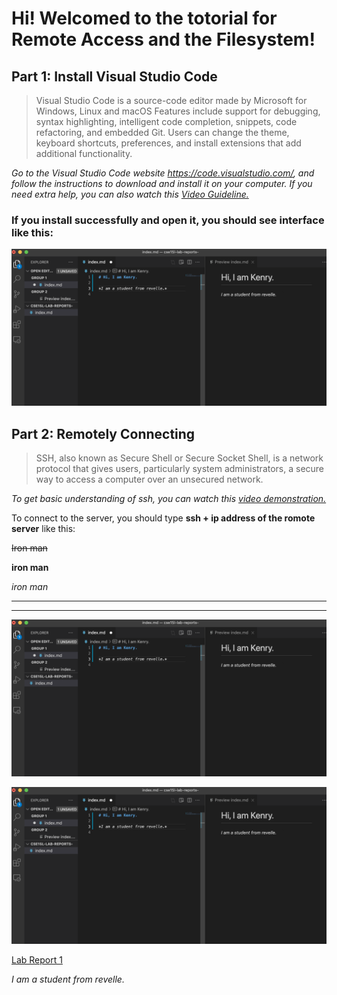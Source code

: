 # Hi! Welcomed to the totorial for Remote Access and the Filesystem!

## Part 1: Install Visual Studio Code

>Visual Studio Code is a source-code editor made by Microsoft for Windows, Linux and macOS Features include support for debugging, syntax highlighting, intelligent code completion, snippets, code refactoring, and embedded Git. Users can change the theme, keyboard shortcuts, preferences, and install extensions that add additional functionality.

*Go to the Visual Studio Code website https://code.visualstudio.com/, and follow the instructions to download and install it on your computer. If you need extra help, you can also watch this [Video Guideline.](https://www.youtube.com/watch?v=tCfbi5PF1y0)*

### If you install successfully and open it, you should see interface like this: 

![Image](sc.png)

## Part 2: Remotely Connecting

>SSH, also known as Secure Shell or Secure Socket Shell, is a network protocol that gives users, particularly system administrators, a secure way to access a computer over an unsecured network.

*To get basic understanding of ssh, you can watch this [video demonstration.](https://www.youtube.com/watch?v=z7jVOenqFYk)*

To connect to the server, you should type
**ssh + ip address of the romote server** like this: 





~~Iron man~~

**iron man**

*iron man*

_____

___

![ucsd](sc.png)

![](sc.png)

[Lab Report 1](https://kenry3.github.io/cse15l-lab-reports-/)

*I am a student from revelle.*
